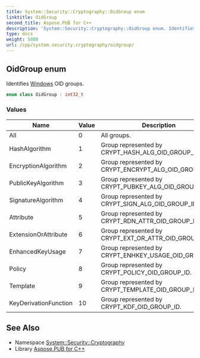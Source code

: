 ```yaml
---
title: System::Security::Cryptography::OidGroup enum
linktitle: OidGroup
second_title: Aspose.PUB for C++
description: 'System::Security::Cryptography::OidGroup enum. Identifies Windows OID groups in C++.'
type: docs
weight: 5800
url: /cpp/system.security.cryptography/oidgroup/
---
```

## OidGroup enum


Identifies [Windows](../../system.windows/) OID groups.

```cpp
enum class OidGroup : int32_t
```

### Values

| Name | Value | Description |
| --- | --- | --- |
| All | 0 | All groups. |
| HashAlgorithm | 1 | Group represented by CRYPT_HASH_ALG_OID_GROUP_ID. |
| EncryptionAlgorithm | 2 | Group represented by CRYPT_ENCRYPT_ALG_OID_GROUP_ID. |
| PublicKeyAlgorithm | 3 | Group represented by CRYPT_PUBKEY_ALG_OID_GROUP_ID. |
| SignatureAlgorithm | 4 | Group represented by CRYPT_SIGN_ALG_OID_GROUP_ID. |
| Attribute | 5 | Group represented by CRYPT_RDN_ATTR_OID_GROUP_ID. |
| ExtensionOrAttribute | 6 | Group represented by CRYPT_EXT_OR_ATTR_OID_GROUP_ID. |
| EnhancedKeyUsage | 7 | Group represented by CRYPT_ENHKEY_USAGE_OID_GROUP_ID. |
| Policy | 8 | Group represented by CRYPT_POLICY_OID_GROUP_ID. |
| Template | 9 | Group represented by CRYPT_TEMPLATE_OID_GROUP_ID. |
| KeyDerivationFunction | 10 | Group represented by CRYPT_KDF_OID_GROUP_ID. |

## See Also

* Namespace [System::Security::Cryptography](../)
* Library [Aspose.PUB for C++](../../)

